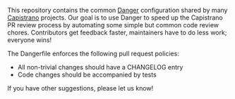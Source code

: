 This repository contains the common [Danger][] configuration shared by many [Capistrano][] projects. Our goal is to use Danger to speed up the Capistrano PR review process by automating some simple but common code review chores. Contributors get feedback faster, maintainers have to do less work; everyone wins!

The Dangerfile enforces the following pull request policies:

* All non-trivial changes should have a CHANGELOG entry
* Code changes should be accompanied by tests

If you have other suggestions, please let us know!

[Danger]: http://danger.systems
[Capistrano]: https://github.com/capistrano
